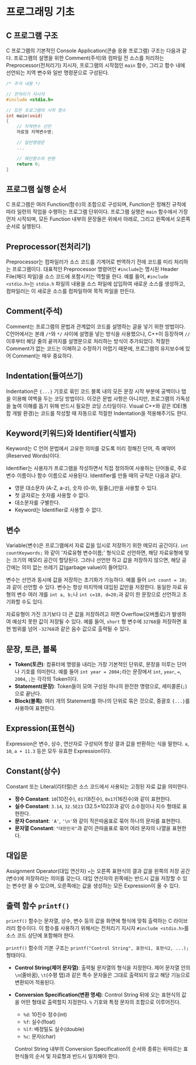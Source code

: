 # 프로그래밍 기초

## C 프로그램 구조

C 프로그램의 기본적인 Console Application(콘솔 응용 프로그램) 구조는 다음과 같다. 프로그램의 설명을 위한 Comment(주석)와 컴파일 전 소스를 처리하는 Preprocessor(전처리기) 지시자, 프로그램의 시작점인 `main` 함수, 그리고 함수 내에 선언되는 지역 변수와 일반 명령문으로 구성된다.

```c
/* 주석 내용 */

// 전처리기 지시자
#include <stdio.h>

// 모든 프로그램의 시작 함수
int main(void)
{
    // 지역변수 선언
    자료형 지역변수명;

    // 일반명령문
    ...

    // 메인함수의 반환
    return 0;
}
```

## 프로그램 실행 순서

C 프로그램은 여러 Function(함수)의 조합으로 구성되며, Function은 정해진 규칙에 따라 일련의 작업을 수행하는 프로그램 단위이다. 프로그램 실행은 `main` 함수에서 가장 먼저 시작되며, 모든 Function 내부의 문장들은 위에서 아래로, 그리고 왼쪽에서 오른쪽 순서로 실행된다.

## Preprocessor(전처리기)

Preprocessor는 컴파일러가 소스 코드를 기계어로 번역하기 전에 코드를 미리 처리하는 프로그램이다. 대표적인 Preprocessor 명령어인 `#include`는 명시된 Header File(헤더 파일)을 소스 코드에 포함시키는 역할을 한다. 예를 들어, `#include <stdio.h>`는 `stdio.h` 파일의 내용을 소스 파일에 삽입하여 새로운 소스를 생성하고, 컴파일러는 이 새로운 소스를 컴파일하여 목적 파일을 만든다.

## Comment(주석)

Comment는 프로그램의 문법과 관계없이 코드를 설명하는 글을 넣기 위한 방법이다. C언어에서는 본래 `/*`와 `*/` 사이에 설명을 넣는 방식을 사용했으나, C++이 등장하며 `//` 이후부터 해당 줄의 끝까지를 설명문으로 처리하는 방식이 추가되었다. 적절한 Comment가 없는 코드는 이해하고 수정하기 어렵기 때문에, 프로그램의 유지보수에 있어 Comment는 매우 중요하다.

## Indentation(들여쓰기)

Indentation은 `{...}` 기호로 묶인 코드 블록 내의 모든 문장 시작 부분에 공백이나 탭을 이용해 여백을 두는 코딩 방법이다. 이것은 문법 사항은 아니지만, 프로그램의 가독성을 높여 이해를 돕기 위해 반드시 필요한 코딩 스타일이다. Visual C++와 같은 IDE(통합 개발 환경)는 코드를 작성할 때 자동으로 적절한 Indentation을 적용해주기도 한다.

## Keyword(키워드)와 Identifier(식별자)

Keyword는 C 언어 문법에서 고유한 의미를 갖도록 미리 정해진 단어, 즉 예약어(Reserved Words)이다.

Identifier는 사용자가 프로그램을 작성하면서 직접 정의하여 사용하는 단어들로, 주로 변수 이름이나 함수 이름으로 사용된다. Identifier를 만들 때의 규칙은 다음과 같다.

-   영문 대소문자 (A-Z, a-z), 숫자 (0-9), 밑줄(_)만을 사용할 수 있다.
-   첫 글자로는 숫자를 사용할 수 없다.
-   대소문자를 구별한다.
-   Keyword는 Identifier로 사용할 수 없다.

## 변수

Variable(변수)은 프로그램에서 자료 값을 임시로 저장하기 위한 메모리 공간이다. `int countKeywords;` 와 같이 '자료유형 변수이름;' 형식으로 선언하면, 해당 자료유형에 맞는 크기의 메모리 공간이 할당된다. 그러나 선언만 하고 값을 저장하지 않으면, 해당 공간에는 의미 없는 쓰레기 값(garbage value)이 들어있다.

변수는 선언과 동시에 값을 저장하는 초기화가 가능하다. 예를 들어 `int count = 10;`과 같이 선언할 수 있다. 변수는 항상 마지막에 대입된 값만을 저장한다. 동일한 자료 유형의 변수 여러 개를 `int a, b;`나 `int c=10, d=20;`과 같이 한 문장으로 선언하고 초기화할 수도 있다.

자료유형이 가진 크기보다 더 큰 값을 저장하려고 하면 Overflow(오버플로)가 발생하여 예상치 못한 값이 저장될 수 있다. 예를 들어, `short` 형 변수에 `32768`을 저장하면 표현 범위를 넘어 `-32768`과 같은 음수 값으로 출력될 수 있다.

## 문장, 토큰, 블록

-   **Token(토큰)**: 컴퓨터에 명령을 내리는 가장 기본적인 단위로, 문장을 이루는 단어나 기호를 의미한다. 예를 들어 `int year = 2004;`라는 문장에서 `int`, `year`, `=`, `2004`, `;`는 각각의 Token이다.
-   **Statement(문장)**: Token들이 모여 구성된 하나의 완전한 명령으로, 세미콜론(`;`)으로 끝난다.
-   **Block(블록)**: 여러 개의 Statement를 하나의 단위로 묶은 것으로, 중괄호 `{...}`를 사용하여 표현한다.

## Expression(표현식)

Expression은 변수, 상수, 연산자로 구성되어 항상 결과 값을 반환하는 식을 말한다. `a`, `10`, `a + 11.3` 등은 모두 유효한 Expression이다.

## Constant(상수)

Constant 또는 Literal(리터럴)은 소스 코드에서 사용되는 고정된 자료 값을 의미한다.

-   **정수 Constant**: `10`(10진수), `017`(8진수), `0x17`(16진수)와 같이 표현한다.
-   **실수 Constant**: `3.14`, `32.5E23` (32.5×1023)과 같이 소수점이나 지수 형태로 표현한다.
-   **문자 Constant**: `'A'`, `'\n'`와 같이 작은따옴표로 묶어 하나의 문자를 표현한다.
-   **문자열 Constant**: `"대한민국"`과 같이 큰따옴표로 묶어 여러 문자의 나열을 표현한다.

## 대입문

Assignment Operator(대입 연산자) `=`는 오른쪽 표현식의 결과 값을 왼쪽의 저장 공간(변수)에 저장하라는 의미를 갖는다. 대입 연산자의 왼쪽에는 반드시 값을 저장할 수 있는 변수만 올 수 있으며, 오른쪽에는 값을 생성하는 모든 Expression이 올 수 있다.

## 출력 함수 `printf()`

`printf()` 함수는 문자열, 상수, 변수 등의 값을 화면에 형식에 맞춰 출력하는 C 라이브러리 함수이다. 이 함수를 사용하기 위해서는 전처리기 지시자 `#include <stdio.h>`를 소스 코드 상단에 포함해야 한다.

`printf()` 함수의 기본 구조는 `printf("Control String", 표현식1, 표현식2, ...);` 형태이다.

-   **Control String(제어 문자열)**: 출력될 문자열의 형식을 지정한다. 제어 문자열 안의 `\n`(줄바꿈), `\t`(수평 탭)과 같은 특수 문자들은 그대로 출력되지 않고 해당 기능으로 변환되어 적용된다.

-   **Conversion Specification(변환 명세)**: Control String 뒤에 오는 표현식의 값을 어떤 형태로 출력할지 지정한다. `%` 기호와 특정 문자의 조합으로 이루어진다.

    -   `%d`: 10진수 정수(int)
    -   `%f`: 실수(float)
    -   `%lf`: 배정밀도 실수(double)
    -   `%c`: 문자(char)

    Control String 내부의 Conversion Specification의 순서와 종류는 뒤따르는 표현식들의 순서 및 자료형과 반드시 일치해야 한다.